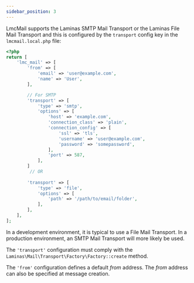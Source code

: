 ```yaml
---
sidebar_position: 3
---
```

LmcMail supports the Laminas SMTP Mail Transport or the Laminas File Mail Transport and this is configured by the `transport` config key in the `lmcmail.local.php` file:

```php title="/config/autoload/lmcmail.local.php"
<?php
return [
    'lmc_mail' => [
        'from' => [
            'email' => 'user@example.com',
            'name' => 'User',
        ],

        // For SMTP
        'transport' => [
            'type' => 'smtp',
            'options' => [
                'host' => 'example.com',
                'connection_class' => 'plain',
                'connection_config' => [
                    'ssl' => 'tls',
                    'username' => 'user@example.com',
                    'password' => 'somepassword',
                ],
                'port' => 587,
            ],
        ]    
         // OR
            
        'transport' => [
            'type' => 'file',
            'options' => [
                'path' => '/path/to/email/folder',
            ],
        ],
    ],
];
```
In a development environment, it is typical to use a File Mail Transport.  In a production environment, an SMTP Mail Transport will more likely be used.

The `'transport'` configuration must comply with the `Laminas\Mail\Transport\Factory\Factory::create` method.

The `'from'` configuration defines a default *from* address.  The *from* address can also be specified at message creation.
